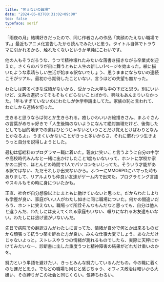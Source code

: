 ```yaml
---
title: "笑えないの職場"
date: "2024-05-03T00:31:02+09:00"
toc: false
typeface: serif
---
```

「雨夜の月」結構好きだったので、同じ作者さんの作品「笑顔のたえない職場です。」最近もアニメ化宣告したから読んでみたいと思う。タイトル自体でトラウマに引かれるから、触れたくないというか単純にこわいです。  
  
他の人もそうだろうな、うつで精神壊れたみたいな落書き描きながら卒業式を迎えた。さくらのバラが宙に舞うともに人生の新しい1ページを始まった。絵に描いたような素晴らしい生活が始まる訳ないでしょう、思うままにならないの連続こそがリアル。最初から期待したこといない、言うほどの失望も無かった。

わたしは誇るべきな成績がないから、受かった大学も中の下だと思う。別にいいけど、文系の選択ってそもそもくだらないことばかり、興味もあんまりいなかった。1年もすぎていないのにわたしが休学申請出してた。家族の恥と言われて、わたしから連絡を切った。

生きると思うならば何とか生きられる。癒しかわいいお絵描きさん、まふぐさんの言葉がめちゃ好きで「人生後悔のないようになんて絶対無理だけど、後悔したとしても目的地までの道はひとつじゃないということだけ覚えとけばわりとなんとかなるよ」。うまくいかないことがきっと多いからさ、それに慣れつつ生きようっと自分を説得しようとした。

最初は低給料のプログラマー職に着いた。親友に笑いこと言うように自分の中学や高校時代みんなと一緒に出かけしたこと1度もいないって、ホントに学校か家かの二択で、ほとんどの時間で1人でパソコンをいじってた。そういう才能がある訳ではない、ただそれしか出来ないから。ふつーにMMORPGにハマった時もありまして、リアルよりも仲良い友達がゲーム内で出来た。プログラミング言語やスキルもその時に身についたかも。

正直、社会が自分想像以上にまともに動けていないと思った。だからわたしよりも学歴が良い、家庭がいい人がわたし如きに同じ職場についた。何かの間違いだろう、ホントに笑えない。職場って所詮そんなもんだなと思っても、自分は他人と違うんだ、わたしには支えてくれる家庭もいない、頼りになれるお友達もいない。わたしには逃げ道がいないんだ。

先日で病院での翻訳さんがわたしに言ってた、情緒が自分で何とか出来るものだから頑張って抗うつ薬を辞めた方が良い、みんな仕事大変でしょう、あなただけじゃないよっと。ストレスやうつの情緒が測れるものでしたら、実際に天秤にかけてみたいなー、診断書に出した重度うつと精神障害の結果がどれだけ重いのかを。

努力という単語を避けたい、きっとみんな努力しているんだもの。今の職に着くのも運だと思う。でもどの職場も同じと感じちゃう、オフィス政治は暗いから大嫌い、その縛りがこの社会と同じくらい。気持ちわるい。


